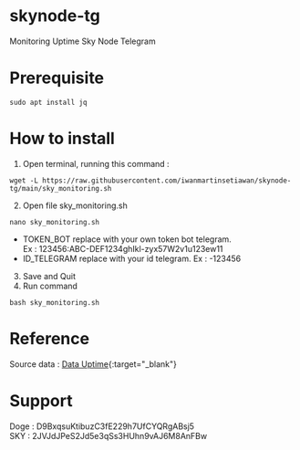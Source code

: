 # skynode-tg
Monitoring Uptime Sky Node Telegram

# Prerequisite
```
sudo apt install jq
```

# How to install
1. Open terminal, running this command : 
```
wget -L https://raw.githubusercontent.com/iwanmartinsetiawan/skynode-tg/main/sky_monitoring.sh
```
2. Open file sky_monitoring.sh
```
nano sky_monitoring.sh
```
  - TOKEN_BOT replace with your own token bot telegram.  
    Ex : 123456:ABC-DEF1234ghIkl-zyx57W2v1u123ew11
  - ID_TELEGRAM replace with your id telegram.
    Ex : -123456
    
3. Save and Quit
4. Run command 
```
bash sky_monitoring.sh
```

# Reference
Source data : [Data Uptime](http://ut.skywire.skycoin.com/uptimes){:target="_blank"}

# Support 
Doge : D9BxqsuKtibuzC3fE229h7UfCYQRgABsj5  
SKY  : 2JVJdJPeS2Jd5e3qSs3HUhn9vAJ6M8AnFBw

